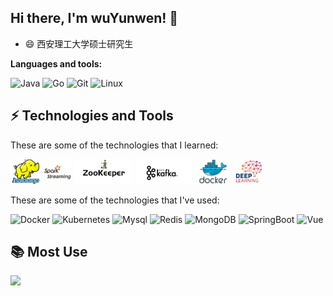 <div>
  <img src="https://github-readme-stats.vercel.app/api?username=Ostrich5yw&show_icons=true" alt="" align="right" style="margin-bottom: 20px;" />
</div>


## Hi there, I'm wuYunwen! 👋

- 😄 西安理工大学硕士研究生


**Languages and tools:**  

![Java](https://img.shields.io/badge/-Java-green?style=flat-square&logo=java)
![Go](https://img.shields.io/badge/-Go-blue?style=flat-square&logo=go)
![Git](https://img.shields.io/badge/-Git-yellow?style=flat-square&logo=git)
![Linux](https://img.shields.io/badge/-Linux-E04E39?style=flat-square&logo=linux)

## ⚡ Technologies and Tools

These are some of the technologies that I learned:

<code><img height="40" src="https://github.com/Ostrich5yw/Ostrich5yw/blob/main/icon/hadoop.jpg"></code>
<code><img height="40" src="https://github.com/Ostrich5yw/Ostrich5yw/blob/main/icon/Spark2.jpg"></code>
<code><img height="40" src="https://github.com/Ostrich5yw/Ostrich5yw/blob/main/icon/zookeeper.jpg"></code>
<code><img height="40" src="https://github.com/Ostrich5yw/Ostrich5yw/blob/main/icon/Kafka.jpg"></code>
<code><img height="40" src="https://github.com/Ostrich5yw/Ostrich5yw/blob/main/icon/docker.jpg"></code>
<code><img height="40" src="https://github.com/Ostrich5yw/Ostrich5yw/blob/main/icon/DeepLearning.jpg"></code>


These are some of the technologies that I've used:


![Docker](https://img.shields.io/badge/-Docker-326CE5?style=flat-square&logo=docker)
![Kubernetes](https://img.shields.io/badge/-Kubernetes-green?style=flat-square&logo=Kubernetes)
![Mysql](https://img.shields.io/badge/-Mysql-orange?style=flat-square&logo=Mysql)
![Redis](https://img.shields.io/badge/-Redis-blue?style=flat-square&logo=Redis)
![MongoDB](https://img.shields.io/badge/-MongoDB-red?style=flat-square&logo=mongodb)
![SpringBoot](https://img.shields.io/badge/-SpringBoot-7360F2?style=flat-square&logo=springboot)
![Vue](https://img.shields.io/badge/-Vue-ED2761?style=flat-square&logo=vue.js)



## 📚 Most Use

<div>
  <img src="https://github-readme-stats.vercel.app/api/top-langs/?username=Ostrich5yw&layout=compact"   style="margin-bottom: 20px;" />
</div>
